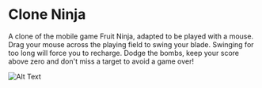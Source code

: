 # Clone Ninja
A clone of the mobile game Fruit Ninja, adapted to be played with a mouse.
Drag your mouse across the playing field to swing your blade. Swinging for too long will force you to recharge.
Dodge the bombs, keep your score above zero and don't miss a target to avoid a game over!

![Alt Text](https://s6.ezgif.com/tmp/ezgif-62c83882d5a070.gif)
